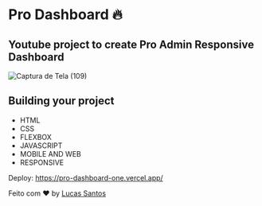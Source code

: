 # Pro Dashboard 🔥

## Youtube project to create Pro Admin Responsive Dashboard

![Captura de Tela (109)](https://user-images.githubusercontent.com/113383301/236021637-6d76d24c-3204-4846-a382-1dabd9770a85.png)

## Building your project

- HTML
- CSS
- FLEXBOX
- JAVASCRIPT
- MOBILE AND WEB
- RESPONSIVE

Deploy: https://pro-dashboard-one.vercel.app/

Feito com ♥ by [Lucas Santos](https://github.com/lucassantosdl)
